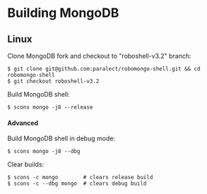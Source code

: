 Building MongoDB 
================

Linux
-----

Clone MongoDB fork and checkout to "roboshell-v3.2" branch:

    $ git clone git@github.com:paralect/robomongo-shell.git && cd robomongo-shell
    $ git checkout roboshell-v3.2
    
Build MongoDB shell:

    $ scons mongo -j8 --release
    
#### Advanced

Build MongoDB shell in debug mode:

    $ scons mongo -j8 --dbg

Clear builds:

    $ scons -c mongo        # clears release build
    $ scons -c --dbg mongo  # clears debug build
